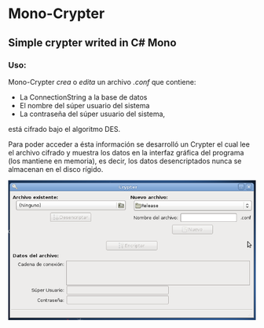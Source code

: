 Mono-Crypter
============

## Simple crypter writed in C# Mono

### Uso:

Mono-Crypter *crea* o *edita* un archivo *.conf* que contiene: 
* La ConnectionString a la base de datos
* El nombre del súper usuario del sistema
* La contraseña del súper usuario del sistema,

está cifrado bajo el algoritmo DES. 

Para poder acceder a ésta información se desarrolló un Crypter el cual lee el archivo cifrado y muestra los datos en la interfaz gráfica del programa (los mantiene en memoria), es decir, los datos desencriptados nunca se almacenan en el disco rígido.

![Screenshot_1](https://github.com/AlexisCaffa/mono-crypter/blob/master/Readme-files/1.png "Screenshot 1")